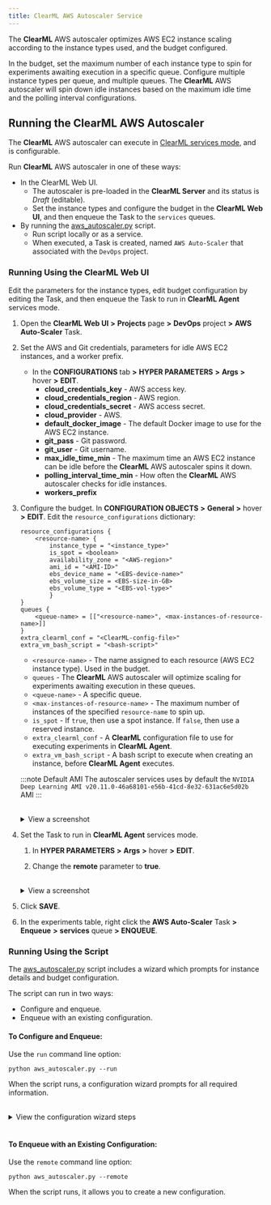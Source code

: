 ```yaml
---
title: ClearML AWS Autoscaler Service
---
```


The **ClearML** AWS autoscaler optimizes AWS EC2 instance scaling according to the instance types used, and the 
budget configured. 

In the budget, set the maximum number of each instance type to spin for experiments awaiting execution in a specific queue. 
Configure multiple instance types per queue, and multiple queues. The **ClearML** AWS 
autoscaler will spin down idle instances based on the maximum idle time and the polling interval configurations. 

## Running the ClearML AWS Autoscaler
The **ClearML** AWS autoscaler can execute in [ClearML services mode](../../clearml_agent.md#services-mode), 
and is configurable. 

Run **ClearML** AWS autoscaler in one of these ways:
 
* In the ClearML Web UI.
  * The autoscaler is pre-loaded in the **ClearML Server** and its status is *Draft* (editable).
  * Set the instance types and configure the budget in the **ClearML Web UI**, and then enqueue the Task to the `services` queues.
* By running the  [aws_autoscaler.py](https://github.com/allegroai/clearml/blob/master/examples/services/aws-autoscaler/aws_autoscaler.py) 
  script.
  * Run script locally or as a service.
  * When executed, a Task is created, named `AWS Auto-Scaler` that associated with the `DevOps` project.

### Running Using the ClearML Web UI

Edit the parameters for the instance types, edit budget configuration by editing the Task, and then enqueue the Task to 
run in **ClearML Agent** services mode.

1. Open the **ClearML Web UI** **>** **Projects** page **>** **DevOps** project **>** **AWS Auto-Scaler** Task.
1. Set the AWS and Git credentials, parameters for idle AWS EC2 instances, and a worker prefix.
    * In the **CONFIGURATIONS** tab **>** **HYPER PARAMETERS** **>** **Args** **>** hover **>** **EDIT**. 
        * **cloud_credentials_key** - AWS access key.  
        * **cloud_credentials_region** - AWS region.
        * **cloud_credentials_secret** - AWS access secret.
        * **cloud_provider** - AWS.
        * **default_docker_image** - The default Docker image to use for the AWS EC2 instance. 
        * **git_pass** - Git password.
        * **git_user** - Git username.
        * **max_idle_time_min** - The maximum time an AWS EC2 instance can be idle before the **ClearML** AWS autoscaler spins it down.
        * **polling_interval_time_min** - How often the **ClearML** AWS autoscaler checks for idle instances.
        * **workers_prefix**
        
1. Configure the budget.
   In **CONFIGURATION OBJECTS** **>** **General** **>** hover **>** **EDIT**. Edit the `resource_configurations` dictionary:
    ```editorconfig
    resource_configurations {
        <resource-name> {
            instance_type = "<instance_type>"
            is_spot = <boolean>
            availability_zone = "<AWS-region>"
            ami_id = "<AMI-ID>"
            ebs_device_name = "<EBS-device-name>"
            ebs_volume_size = <EBS-size-in-GB>
            ebs_volume_type = "<EBS-vol-type>"
            }
    }
    queues {
        <queue-name> = [["<resource-name>", <max-instances-of-resource-name>]]
    }
    extra_clearml_conf = "<ClearML-config-file>"
    extra_vm_bash_script = "<bash-script>"
    ```    
   
    * `<resource-name>` - The name assigned to each resource (AWS EC2 instance type). Used in the budget.
    * `queues` - The **ClearML** AWS autoscaler will optimize scaling for experiments awaiting execution in these queues.
    * `<queue-name>` - A specific queue.
    * `<max-instances-of-resource-name>` - The maximum number of instances of the specified `resource-name` to spin up.
    * `is_spot` - If `true`, then use a spot instance. If `false`, then use a reserved instance.
    * `extra_clearml_conf` - A **ClearML** configuration file to use for executing experiments in **ClearML Agent**.
    * `extra_vm_bash_script` - A bash script to execute when creating an instance, before **ClearML Agent** executes.
    
    :::note Default AMI
    The autoscaler services uses by default the `NVIDIA Deep Learning AMI v20.11.0-46a68101-e56b-41cd-8e32-631ac6e5d02b` AMI
    :::
    
    <br/>

   <details className="cml-expansion-panel screenshot">
   <summary className="cml-expansion-panel-summary">View a screenshot</summary>
   <div className="cml-expansion-panel-content">

   ![image](../../img/webapp_aws_autoscaler_05.png)

   </div>
   </details>

   
1. Set the Task to run in **ClearML Agent** services mode.

    1. In **HYPER PARAMETERS** **>** **Args** **>** hover **>** **EDIT**.
     
    1. Change the **remote** parameter to **true**.
   
   <br/>
   <details className="cml-expansion-panel screenshot">
   <summary className="cml-expansion-panel-summary">View a screenshot</summary>
   <div className="cml-expansion-panel-content">

   ![image](../../img/webapp_aws_autoscaler_02.png)

   </div>
   </details>

    
1. Click **SAVE**.

1. In the experiments table, right click the **AWS Auto-Scaler** Task **>** **Enqueue** **>** **services** queue **>**  **ENQUEUE**.
            
### Running Using the Script

The [aws_autoscaler.py](https://github.com/allegroai/clearml/blob/master/examples/services/aws-autoscaler/aws_autoscaler.py) 
script includes a wizard which prompts for instance details and budget configuration. 

The script can run in two ways:

* Configure and enqueue.
* Enqueue with an existing configuration.

#### To Configure and Enqueue:

Use the `run` command line option:

    python aws_autoscaler.py --run

   When the script runs, a configuration wizard prompts for all required information.

<br/>
<details className="cml-expansion-panel configuration">
<summary className="cml-expansion-panel-summary">View the configuration wizard steps</summary>
<div className="cml-expansion-panel-content">

1. The setup wizard begins. Enter the AWS credentials and AWS region name.

      ```console
      AWS Autoscaler setup wizard
      ---------------------------
      Follow the wizard to configure your AWS auto-scaler service.
      Once completed, you will be able to view and change the configuration in the clearml-server web UI.
      It means there is no need to worry about typos or mistakes :)
   
      Enter AWS Access Key ID : 
      Enter AWS Secret Access Key : 
      Enter AWS region name [us-east-1b]:
      ```
   
1. Enter Git credentials. These are required by **ClearML Agent** to set up a Task execution environment in an AWS EC2 instance.
  
      ```console
      GIT credentials:
      Enter GIT username for repository cloning (leave blank for SSH key authentication): []
      Enter password for user '&lt;username>':
      ```
   
   The wizard reports the Git credentials it will use.

      ```console
      Git repository cloning will be using user=*************** password=***********
      ```

1. Enter the default Docker image and parameters to use.
        
      ```console 
      Enter default docker image/parameters to use [nvidia/cuda:10.1-runtime-ubuntu18.04]:
      ```

1. For each AWS EC2 instance type that will be used in the budget, do the following:
   * Choose the instance type
   * Choose whether to use spot instances 
   * Select an AMI 
   * Define the Amazon EBS volume 
     
   Select as many instance types as needed.

      ```console
      Configure the machine types for the auto-scaler:
      ------------------------------------------------
      Select Amazon instance type ['g4dn.4xlarge']:
      Use spot instances? [y/N]: y
      Select availability zone ['us-east-1b']:
      Select the Amazon Machine Image id ['ami-07c95cafbb788face']:
      Enter the Amazon EBS device ['/dev/xvda']:
      Enter the Amazon EBS volume size (in GiB) [100]:
      Enter the Amazon EBS volume type ['gp2']:
      ```
   
   :::info Default AMI
   The autoscaler services uses by default the `NVIDIA Deep Learning AMI v20.11.0-46a68101-e56b-41cd-8e32-631ac6e5d02b` AMI
   ::: 
   
   Name the instance type that was configured. Later in the configuration, use this name to create the budget.
   
      ```console
      Select a name for this instance type (used in the budget section) For example 'aws4gpu':
      ```
   
   The wizard prompts whether to select another instance type.
      
      ```console
      Define another instance type? [y/N]:
      ```
   
1. Before **ClearML Agent** executes, enter any bash script to run on newly created instances. 

      ```console
      Enter any pre-execution bash script to be executed on the newly created instances []:
      ```

1. Configure the AWS autoscaler budget. For each queue that will be used in the budget, select the queue and the maximum 
   number of each instance type, which the **ClearML** AWS autoscaler can spin up to execute experiments awaiting execution 
   in that queue.
 
      ```console 
      Define the machines budget:
      -----------------------------
        
      Select a queue name (for example: 'aws_4gpu_machines') : 
      Select a instance type to attach to the queue ['aws-g4dn.xlarge', 'aws-g4dn.8xlarge', 'aws-g4dn.16xlarge']:
      Enter maximum number of 'aws-g4dn.xlarge' instances to spin simultaneously (example: 3) :         
      ```
   
1. If needed, add another instance type to the same queue. The previous step repeats.

      ```console
      Do you wish to add another instance type to queue? [y/N]:         
      ```
   
1. The **ClearML** AWS autoscalar polls instances, and if instances have been idle for the maximum idle time that was specified, 
   the autoscaler spins them down.

      ```console
      Enter maximum idle time for the auto-scaler to spin down an instance (in minutes) [15]:
      Enter instances polling interval for the auto-scaler (in minutes) [5]:
      ```


The configuration is complete. **ClearML** initializes the Task `AWS Auto-Scaler`, the service begins, and the script 
prints a hyperlink to the Task's log.
        
```console
CLEARML Task: created new task id=d0ee5309a9a3471d8802f2561da60dfa
CLEARML Monitor: GPU monitoring failed getting GPU reading, switching off GPU monitoring
CLEARML results page: https://app.clearml-master.hosted.allegro.ai/projects/142a598b5d234bebb37a57d692f5689f/experiments/d0ee5309a9a3471d8802f2561da60dfa/output/log
Running AWS auto-scaler as a service
Execution log https://app.clearml-master.hosted.allegro.ai/projects/142a598b5d234bebb37a57d692f5689f/experiments/d0ee5309a9a3471d8802f2561da60dfa/output/log    
```


</div></details>
   
<br/>

#### To Enqueue with an Existing Configuration:

Use the `remote` command line option:

    python aws_autoscaler.py --remote

   When the script runs, it allows you to create a new configuration.